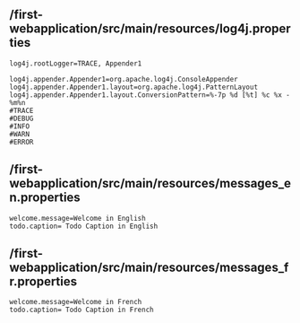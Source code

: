 /first-webapplication/src/main/resources/log4j.properties
---
    log4j.rootLogger=TRACE, Appender1
 
    log4j.appender.Appender1=org.apache.log4j.ConsoleAppender
    log4j.appender.Appender1.layout=org.apache.log4j.PatternLayout
    log4j.appender.Appender1.layout.ConversionPattern=%-7p %d [%t] %c %x - %m%n
    #TRACE
    #DEBUG
    #INFO
    #WARN
    #ERROR
/first-webapplication/src/main/resources/messages_en.properties
---
    welcome.message=Welcome in English
    todo.caption= Todo Caption in English
/first-webapplication/src/main/resources/messages_fr.properties
---
    welcome.message=Welcome in French
    todo.caption= Todo Caption in French
